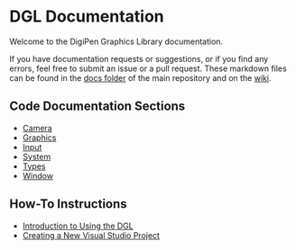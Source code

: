 # DGL Documentation

Welcome to the DigiPen Graphics Library documentation. 

If you have documentation requests or suggestions, or if you find any errors, feel free to submit an issue or a pull request. These markdown files can be found in the [docs folder](https://github.com/DigiPen-Faculty/DigiPen-Graphics-Library/tree/main/docs) of the main repository and on the [wiki](https://github.com/DigiPen-Faculty/DigiPen-Graphics-Library/wiki).

## Code Documentation Sections
- [Camera](Camera)
- [Graphics](Graphics)
- [Input](Input)
- [System](System)
- [Types](Types)
- [Window](Window)

## How-To Instructions

- [Introduction to Using the DGL](DGL-Basics)
- [Creating a New Visual Studio Project](Visual-Studio-Projects)
